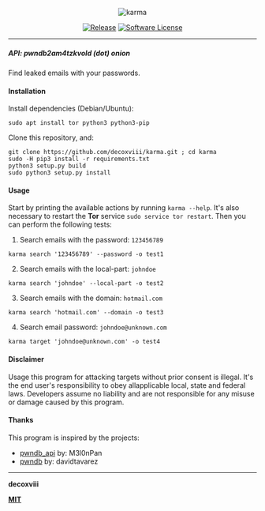 
<p align="center">
    <img alt="karma" src="https://i.imgur.com/C3zISlU.gif"/>
    <p align="center">
        <a href="https://github.com/decoxviii/karma/releases/latest"><img alt="Release" src="https://img.shields.io/github/tag/decoxviii/karma.svg?style=flat-square"></a>
        <a href="https://github.com/evilsocket/ergo/blob/master/LICENSE.md"><img alt="Software License" src="https://img.shields.io/badge/license-MIT-brightgreen.svg?style=flat-square"></a>
    </p>
</p>

---


##### API: pwndb2am4tzkvold (dot) onion

Find leaked emails with your passwords.


#### Installation

Install dependencies (Debian/Ubuntu):
```
sudo apt install tor python3 python3-pip
```

Clone this repository, and:
```
git clone https://github.com/decoxviii/karma.git ; cd karma
sudo -H pip3 install -r requirements.txt
python3 setup.py build
sudo python3 setup.py install
```


#### Usage

Start by printing the available actions by running `karma --help`. It's also necessary to restart the **Tor** service `sudo service tor restart`. Then you can perform the following tests:

1. Search emails with the password: `123456789`
```
karma search '123456789' --password -o test1
```

2. Search emails with the local-part: `johndoe`
```
karma search 'johndoe' --local-part -o test2
```

3. Search emails with the domain: `hotmail.com`
```
karma search 'hotmail.com' --domain -o test3
```

4. Search email password: `johndoe@unknown.com`
```
karma target 'johndoe@unknown.com' -o test4
```


#### Disclaimer

Usage this program for attacking targets without prior consent is illegal. It's the end user's responsibility to obey allapplicable local, state and federal laws. Developers assume no liability and are not responsible for any misuse or damage caused by this program.


#### Thanks

This program is inspired by the projects:
+ [pwndb_api](https://github.com/M3l0nPan/pwndb_api) by: M3l0nPan
+ [pwndb](https://github.com/davidtavarez/pwndb)     by: davidtavarez

---

**decoxviii**

**[MIT](https://github.com/decoxviii/karma/blob/master/LICENSE)**
